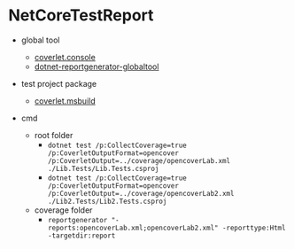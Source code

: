 # NetCoreTestReport

- global tool
  - [coverlet.console](https://www.nuget.org/packages/coverlet.console/)
  - [dotnet-reportgenerator-globaltool](https://www.nuget.org/packages/dotnet-reportgenerator-globaltool/)
  
- test project package
  - [coverlet.msbuild](https://www.nuget.org/packages/coverlet.msbuild/)
  
- cmd
  - root folder
    - `dotnet test /p:CollectCoverage=true /p:CoverletOutputFormat=opencover /p:CoverletOutput=../coverage/opencoverLab.xml ./Lib.Tests/Lib.Tests.csproj`
    - `dotnet test /p:CollectCoverage=true /p:CoverletOutputFormat=opencover /p:CoverletOutput=../coverage/opencoverLab2.xml ./Lib2.Tests/Lib2.Tests.csproj`
  - coverage folder
    - `reportgenerator "-reports:opencoverLab.xml;opencoverLab2.xml" -reporttype:Html -targetdir:report`
